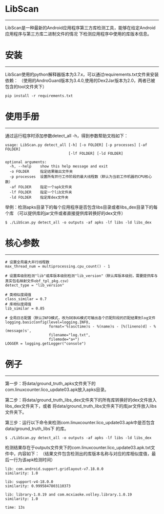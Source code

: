 # LibScan
------------------------
LibScan是一种最新的Android应用程序第三方库检测工具，能够在给定Android应用程序与第三方库二进制文件的情况
下检测应用程序中使用的库版本信息。

# 安装
------------------------
LibScan使用的python解释器版本为3.7.x，可以通过requirements.txt文件来安装依赖：
（使用的AndroGuard版本为3.4.0,使用的Dex2Jar版本为2.0，两者已被包含的tool文件夹下）
```
pip install -r requirements.txt
```

# 使用手册
------------------------
通过运行程序时添加参数detect_all -h，得到参数帮助文档如下：
```
usage: LibScan.py detect_all [-h] [-o FOLDER] [-p processes] [-af FOLDER]
                             [-lf FOLDER] [-ld FOLDER]

optional arguments:
  -h, --help    show this help message and exit
  -o FOLDER     指定结果输出文件夹
  -p processes  设置所有并行工作阶段的最大线程数（默认为当前工作机器的CPU核心数）
  -af FOLDER    指定一个apk文件夹
  -lf FOLDER    指定一个lib文件夹
  -ld FOLDER    指定库dex文件夹
```
举例：检测apks目录下的每个应用程序是否包含libs目录或者libs_dex目录下的每个库
（可以提供库的jar文件或者直接提供库转换好的dex文件）
```
$ ./LibScan.py detect_all -o outputs -af apks -lf libs -ld libs_dex
```

# 核心参数
------------------------
```
# 设置全局最大并行线程数
max_thread_num = multiprocessing.cpu_count() - 1

# 设置库级别检测"lib"或库版本级别检测"lib_version"（默认库版本级别，需要提供库与真实包名映射文件obf_tpl_pkg.csv）
detect_type = "lib_version"

# 类相似度阈值
class_similar = 0.7
# 库相似度阈值
lib_similar = 0.85

# 全局日志配置（默认INFO模式，改为DEBUG模式可输出各个匹配阶段的匹配结果到log文件
logging.basicConfig(level=logging.INFO,
                    format='%(asctime)s - %(name)s - [%(lineno)d] - %(message)s',
                    filename="log.txt",
                    filemode="a+")
LOGGER = logging.getLogger("console")
```

# 例子
------------------------
第一步：将data/ground_truth_apks文件夹下的com.linuxcounter.lico_update03.apk放入apks目录。

第二步：将data/ground_truth_libs_dex文件夹下的所有库转换好的dex文件放入libs_dex文件夹下，或者
将data/ground_truth_libs文件夹下的库jar文件放入libs文件夹下。

第三步：运行以下命令来检测com.linuxcounter.lico_update03.apk中是否包含data/ground_truth_libs下
的库。
```
$ ./LibScan.py detect_all -o outputs -af apks -lf libs -ld libs_dex
```
检测结果存在于outputs文件夹下的com.linuxcounter.lico_update03.apk.txt文件中，内容如下：
（结果文件包含检测出的库版本名称与对应的库相似度值，最后一行为该apk检测时间）
```
lib: com.android.support.gridlayout-v7.18.0.0
similarity: 1.0

lib: support-v4-18.0.0
similarity: 0.9995847803110373

lib: library-1.0.19 and com.mcxiaoke.volley.library.1.0.19
similarity: 1.0

time: 13s
```